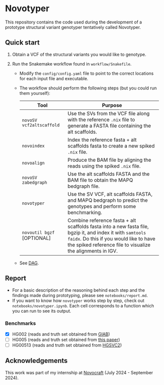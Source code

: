 # Novotyper

This repository contains the code used during the development of a prototype structural variant genotyper tentatively called Novotyper.

## Quick start

1. Obtain a VCF of the structural variants you would like to genotype.

2. Run the Snakemake workflow found in `workflow/Snakefile`.
    - Modify the `config/config.yaml` file to point to the correct locations for each input file and executable.
    - The workflow should perform the following steps (but you could run them yourself):

        | Tool | Purpose |
        | --- | --- |
        |`novoSV vcf2altscaffold` | Use the SVs from the VCF file along with the reference `.nix` file to generate a FASTA file containing the alt scaffolds. |
        |`novoindex` | Index the reference fasta + alt scaffolds fasta to create a new spiked `.nix` file. |
        | `novoalign` | Produce the BAM file by aligning the reads using the spiked `.nix` file. |
        | `novoSV zabedgraph` | Use the alt scaffolds FASTA and the BAM file to obtain the MAPQ bedgraph file. |
        | `novotyper` | Use the SV VCF, alt scaffolds FASTA, and MAPQ bedgraph to predict the genotypes and perform some benchmarking. |
        | `novoutil bgzf` [OPTIONAL] | Combine reference fasta + alt scaffolds fasta into a new fasta file, bgzip it, and index it with `samtools faidx`. Do this if you would like to have the spiked reference file to visualize the alignments in IGV. |

    - See [DAG](dag.svg).

## Report

- For a basic description of the reasoning behind each step and the findings made during prototyping, please see `notebooks/report.md`.
- If you want to know how `novotyper` works step by step, check out `notebooks/novotyper.ipynb`. Each cell corresponds to a function which you can run to see its output.

### Benchmarks

- [x] HG002 (reads and truth set obtained from [GIAB](https://github.com/human-pangenomics/HG002_Data_Freeze_v1.0))
- [ ] HG005 (reads and truth set obtained from [this paper](https://bmcgenomics.biomedcentral.com/articles/10.1186/s12864-022-08548-y))
- [ ] HG00513 (reads and truth set obtained from [HGSVC2](https://www.internationalgenome.org/data-portal/data-collection/hgsvc2))

## Acknowledgements

This work was part of my internship at [Novocraft](www.novocraft.com) (July 2024 - September 2024).
